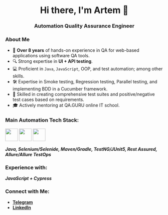 <div align="center">
  <h1>Hi there, I'm Artem 👋</h1> 
  <h3>Automation Quality Assurance Engineer</h3>
</div>

### About Me

- 💼 **Over 8 years** of hands-on experience in QA for web-based applications using software QA tools.
- 🔍 Strong expertise in **UI + API testing**.
- 💻 Proficient in `Java`, `JavaScript`, OOP, and test automation; among other skills.
- 🛠️ Expertise in Smoke testing, Regression testing, Parallel testing, and implementing BDD in a Cucumber framework.
- 📝 Skilled in creating comprehensive test suites and positive/negative test cases based on requirements.
- 🎓 Actively mentoring at QA.GURU online IT school.

### Main Automation Tech Stack:
<p align="left"> 
  <img src="https://cdn.jsdelivr.net/gh/devicons/devicon/icons/java/java-original-wordmark.svg" width="40" height="40"/>
  <img src="https://cdn.jsdelivr.net/gh/devicons/devicon/icons/gradle/gradle-plain-wordmark.svg" width="40" height="40"/>
  <img src="https://cdn.jsdelivr.net/gh/devicons/devicon/icons/selenium/selenium-original.svg" width="40" height="40"/>

</p>

***Java, Selenium/Selenide, Maven/Gradle, TestNG/JUnit5, Rest Assured, Allure/Allure TestOps***

### Experience with:
***JavaScript + Cypress***

### Connect with Me:
- [**Telegram**](https://t.me/demyshev_a)
- [**LinkedIn**](https://www.linkedin.com/in/artem-demyshev/)